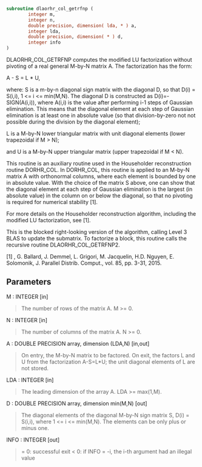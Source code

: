 ```fortran
subroutine dlaorhr_col_getrfnp (
        integer m,
        integer n,
        double precision, dimension( lda, * ) a,
        integer lda,
        double precision, dimension( * ) d,
        integer info
)
```

DLAORHR_COL_GETRFNP computes the modified LU factorization without
pivoting of a real general M-by-N matrix A. The factorization has
the form:

A - S = L \* U,

where:
S is a m-by-n diagonal sign matrix with the diagonal D, so that
D(i) = S(i,i), 1 <= i <= min(M,N). The diagonal D is constructed
as D(i)=-SIGN(A(i,i)), where A(i,i) is the value after performing
i-1 steps of Gaussian elimination. This means that the diagonal
element at each step of  Gaussian elimination is
at least one in absolute value (so that division-by-zero not
not possible during the division by the diagonal element);

L is a M-by-N lower triangular matrix with unit diagonal elements
(lower trapezoidal if M > N);

and U is a M-by-N upper triangular matrix
(upper trapezoidal if M < N).

This routine is an auxiliary routine used in the Householder
reconstruction routine DORHR_COL. In DORHR_COL, this routine is
applied to an M-by-N matrix A with orthonormal columns, where each
element is bounded by one in absolute value. With the choice of
the matrix S above, one can show that the diagonal element at each
step of Gaussian elimination is the largest (in absolute value) in
the column on or below the diagonal, so that no pivoting is required
for numerical stability [1].

For more details on the Householder reconstruction algorithm,
including the modified LU factorization, see [1].

This is the blocked right-looking version of the algorithm,
calling Level 3 BLAS to update the submatrix. To factorize a block,
this routine calls the recursive routine DLAORHR_COL_GETRFNP2.

[1] ,
G. Ballard, J. Demmel, L. Grigori, M. Jacquelin, H.D. Nguyen,
E. Solomonik, J. Parallel Distrib. Comput.,
vol. 85, pp. 3-31, 2015.

## Parameters
M : INTEGER [in]
> The number of rows of the matrix A.  M >= 0.

N : INTEGER [in]
> The number of columns of the matrix A.  N >= 0.

A : DOUBLE PRECISION array, dimension (LDA,N) [in,out]
> On entry, the M-by-N matrix to be factored.
> On exit, the factors L and U from the factorization
> A-S=L\*U; the unit diagonal elements of L are not stored.

LDA : INTEGER [in]
> The leading dimension of the array A.  LDA >= max(1,M).

D : DOUBLE PRECISION array, dimension min(M,N) [out]
> The diagonal elements of the diagonal M-by-N sign matrix S,
> D(i) = S(i,i), where 1 <= i <= min(M,N). The elements can
> be only plus or minus one.

INFO : INTEGER [out]
> = 0:  successful exit
> < 0:  if INFO = -i, the i-th argument had an illegal value
